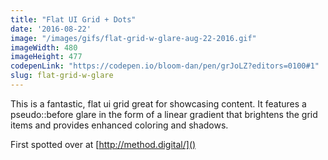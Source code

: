 ```yaml
---
title: "Flat UI Grid + Dots"
date: '2016-08-22'
image: "/images/gifs/flat-grid-w-glare-aug-22-2016.gif"
imageWidth: 480
imageHeight: 477
codepenLink: "https://codepen.io/bloom-dan/pen/grJoLZ?editors=0100#1"
slug: flat-grid-w-glare
---
```


This is a fantastic, flat ui grid great for showcasing content. It features a pseudo::before glare in the form of a linear gradient that brightens the grid items and provides enhanced coloring and shadows.

First spotted over at [http://method.digital/]()
